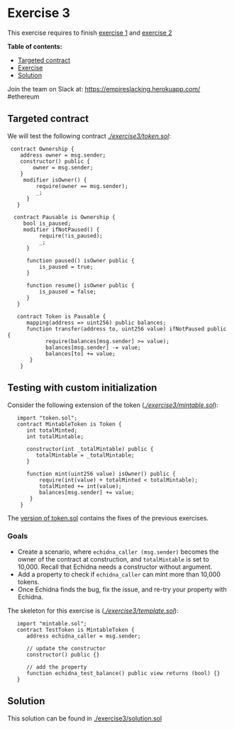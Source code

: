 # Exercise 3

This exercise requires to finish [exercise 1](./Exercise-1.md) and [exercise 2](./Exercise-2.md)

**Table of contents:**

- [Targeted contract](#targeted-contract)
- [Exercise](#testing-with-custom-initialization)
- [Solution](#solution)

Join the team on Slack at: https://empireslacking.herokuapp.com/ #ethereum

## Targeted contract

We will test the following contract _[./exercise3/token.sol](./exercise3/token.sol)_:

```Solidity
 contract Ownership {
    address owner = msg.sender;
    constructor() public {
        owner = msg.sender;
    }
     modifier isOwner() {
         require(owner == msg.sender);
         _;
      }
   }

  contract Pausable is Ownership {
     bool is_paused;
     modifier ifNotPaused() {
          require(!is_paused);
          _;
      }

      function paused() isOwner public {
          is_paused = true;
      }

      function resume() isOwner public {
          is_paused = false;
      }
   }

   contract Token is Pausable {
      mapping(address => uint256) public balances;
      function transfer(address to, uint256 value) ifNotPaused public {
            require(balances[msg.sender] >= value);
            balances[msg.sender] -= value;
            balances[to] += value;
       }
    }

```

## Testing with custom initialization

Consider the following extension of the token (_[./exercise3/mintable.sol](./exercise3/mintable.sol)_):

```Solidity
   import "token.sol";
   contract MintableToken is Token {
      int totalMinted;
      int totalMintable;

      constructor(int _totalMintable) public {
         totalMintable = _totalMintable;
      }

      function mint(uint256 value) isOwner() public {
          require(int(value) + totalMinted < totalMintable);
          totalMinted += int(value);
          balances[msg.sender] += value;
       }
    }
```

The [version of token.sol](./exercise3/token.sol#L1) contains the fixes of the previous exercises.

### Goals

- Create a scenario, where `echidna_caller (msg.sender)` becomes the owner of the contract at construction, and `totalMintable` is set to 10,000. Recall that Echidna needs a constructor without argument.
- Add a property to check if `echidna_caller` can mint more than 10,000 tokens.
- Once Echidna finds the bug, fix the issue, and re-try your property with Echidna.

The skeleton for this exercise is (_[./exercise3/template.sol](./exercise3/template.sol)_):

```Solidity
   import "mintable.sol";
   contract TestToken is MintableToken {
      address echidna_caller = msg.sender;

      // update the constructor
      constructor() public {}

      // add the property
      function echidna_test_balance() public view returns (bool) {}
   }
```

## Solution

This solution can be found in [./exercise3/solution.sol](./exercise3/solution.sol)
